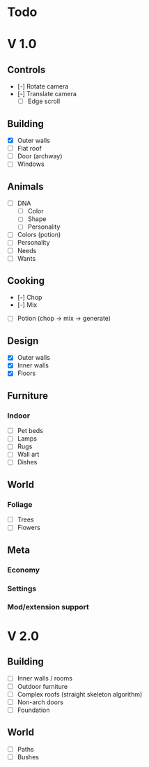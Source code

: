 # Todo

# V 1.0

## Controls
- [-] Rotate camera
- [-] Translate camera
	- [ ] Edge scroll

## Building
- [x] Outer walls
- [ ] Flat roof
- [ ] Door (archway)
- [ ] Windows

## Animals
- [ ] DNA
	- [ ] Color
	- [ ] Shape
	- [ ] Personality
- [ ] Colors (potion)
- [ ] Personality
- [ ] Needs
- [ ] Wants

## Cooking
- [-] Chop
- [-] Mix
- [ ] Potion (chop -> mix -> generate)

## Design
- [x] Outer walls
- [x] Inner walls
- [x] Floors

## Furniture
### Indoor
- [ ] Pet beds
- [ ] Lamps
- [ ] Rugs
- [ ] Wall art
- [ ] Dishes

## World
### Foliage
- [ ] Trees
- [ ] Flowers

## Meta
### Economy
### Settings
### Mod/extension support


# V 2.0

## Building
- [ ] Inner walls / rooms
- [ ] Outdoor furniture
- [ ] Complex roofs (straight skeleton algorithm)
- [ ] Non-arch doors
- [ ] Foundation

## World
- [ ] Paths
- [ ] Bushes
